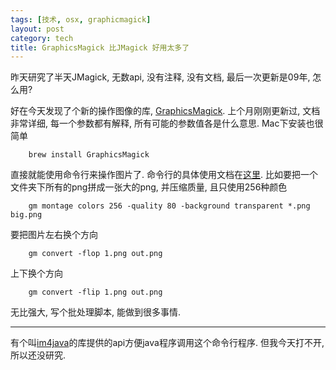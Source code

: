```yaml
---
tags: [技术, osx, graphicmagick]
layout: post
category: tech
title: GraphicsMagick 比JMagick 好用太多了
---
```


昨天研究了半天JMagick, 无数api, 没有注释, 没有文档, 最后一次更新是09年, 怎么用?

好在今天发现了个新的操作图像的库, [GraphicsMagick](http://www.graphicsmagick.org/). 上个月刚刚更新过, 文档非常详细, 每一个参数都有解释, 所有可能的参数值各是什么意思. Mac下安装也很简单

        brew install GraphicsMagick

直接就能使用命令行来操作图片了. 命令行的具体使用文档在[这里](http://www.graphicsmagick.org/utilities.html). 比如要把一个文件夹下所有的png拼成一张大的png, 并压缩质量, 且只使用256种颜色

        gm montage colors 256 -quality 80 -background transparent *.png big.png

要把图片左右换个方向

        gm convert -flop 1.png out.png

上下换个方向

        gm convert -flip 1.png out.png
        
无比强大, 写个批处理脚本, 能做到很多事情.

---

有个叫[im4java](http://im4java.sourceforge.net/)的库提供的api方便java程序调用这个命令行程序. 但我今天打不开, 所以还没研究.
